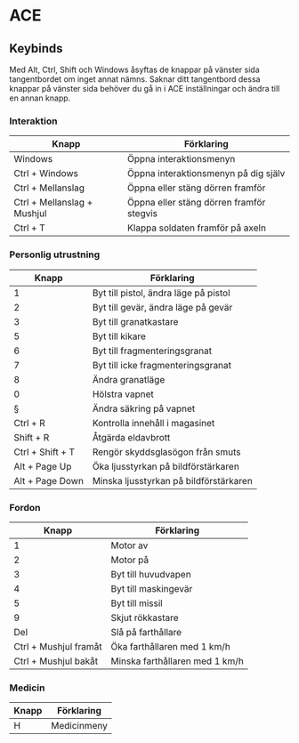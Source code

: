 # ACE

## Keybinds

Med Alt, Ctrl, Shift och Windows åsyftas de knappar på vänster sida tangentbordet om inget annat nämns.
Saknar ditt tangentbord dessa knappar på vänster sida behöver du gå in i ACE inställningar och ändra till en annan knapp.

### Interaktion

Knapp | Förklaring
--- | ---
Windows | Öppna interaktionsmenyn
Ctrl + Windows | Öppna interaktionsmenyn på dig själv
Ctrl + Mellanslag | Öppna eller stäng dörren framför
Ctrl + Mellanslag + Mushjul | Öppna eller stäng dörren framför stegvis
Ctrl + T | Klappa soldaten framför på axeln

### Personlig utrustning

Knapp | Förklaring
--- | ---
1 | Byt till pistol, ändra läge på pistol
2 | Byt till gevär, ändra läge på gevär
3 | Byt till granatkastare
5 | Byt till kikare
6 | Byt till fragmenteringsgranat
7 | Byt till icke fragmenteringsgranat
8 | Ändra granatläge
0 | Hölstra vapnet
§ | Ändra säkring på vapnet
Ctrl + R | Kontrolla innehåll i magasinet
Shift + R | Åtgärda eldavbrott
Ctrl + Shift + T | Rengör skyddsglasögon från smuts
Alt + Page Up | Öka ljusstyrkan på bildförstärkaren
Alt + Page Down | Minska ljusstyrkan på bildförstärkaren

### Fordon

Knapp | Förklaring
--- | ---
1 | Motor av
2 | Motor på
3 | Byt till huvudvapen
4 | Byt till maskingevär
5 | Byt till missil
9 | Skjut rökkastare
Del | Slå på farthållare
Ctrl + Mushjul framåt | Öka farthållaren med 1 km/h
Ctrl + Mushjul bakåt | Minska farthållaren med 1 km/h

### Medicin

Knapp | Förklaring
--- | ---
H | Medicinmeny
